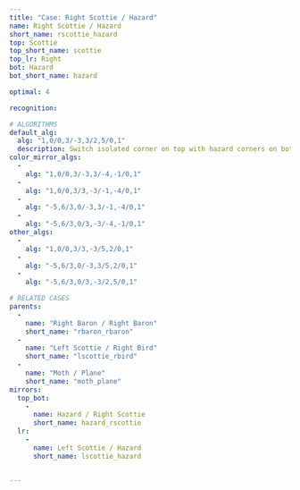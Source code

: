```yaml
---
title: "Case: Right Scottie / Hazard"
name: Right Scottie / Hazard
short_name: rscottie_hazard
top: Scottie
top_short_name: scottie
top_lr: Right
bot: Hazard
bot_short_name: hazard

optimal: 4

recognition:

# ALGORITHMS
default_alg:
  alg: "1,0/0,3/-3,3/2,5/0,1"
  description: Switch isolated corner on top with hazard corners on bottom; slice should be next to edge from tent on top without splitting it.
color_mirror_algs:
  -
    alg: "1,0/0,3/-3,3/-4,-1/0,1"
  -
    alg: "1,0/0,3/3,-3/-1,-4/0,1"
  -
    alg: "-5,6/3,0/-3,3/-1,-4/0,1"
  -
    alg: "-5,6/3,0/3,-3/-4,-1/0,1"
other_algs:
  -
    alg: "1,0/0,3/3,-3/5,2/0,1"
  -
    alg: "-5,6/3,0/-3,3/5,2/0,1"
  -
    alg: "-5,6/3,0/3,-3/2,5/0,1"

# RELATED CASES
parents:
  -
    name: "Right Baron / Right Baron"
    short_name: "rbaron_rbaron"
  -
    name: "Left Scottie / Right Bird"
    short_name: "lscottie_rbird"
  -
    name: "Moth / Plane"
    short_name: "moth_plane"
mirrors:
  top_bot:
    -
      name: Hazard / Right Scottie
      short_name: hazard_rscottie
  lr:
    -
      name: Left Scottie / Hazard
      short_name: lscottie_hazard


---
```


